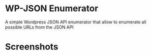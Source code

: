 # WP-JSON Enumerator
A simple Wordpress JSON API enumerator that allow to enumerate all possible URLs from the JSON API

# Screenshots
